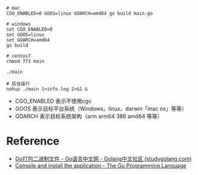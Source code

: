 ```shell
# mac
CGO_ENABLED=0 GOOS=linux GOARCH=amd64 go build main.go

# windows
set CGO_ENABLED=0
set GOOS=linux
set GOARCH=amd64
go build

# centos7
chmod 773 main

./main

# 后台运行
nohup ./main 1>info.log 2>&1 &
```

- CGO_ENABLED 表示不使用cgo
- GOOS 表示目标平台系统（Windows，linux，darwin「mac os」等等）
- GOARCH 表示目标系统架构（arm arm64 386 amd64 等等）

# Reference
- [Go打包二进制文件 - Go语言中文网 - Golang中文社区 (studygolang.com)](https://studygolang.com/articles/27112)
- [Compile and install the application - The Go Programming Language](https://go.dev/doc/tutorial/compile-install)